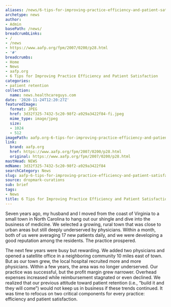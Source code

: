 ```yaml
---
aliases: /news/6-tips-for-improving-practice-efficiency-and-patient-satisfaction
archetype: news
author:
- Admin
basePath: /news/
breadcrumbLinks:
- /
- /news
- https://www.aafp.org/fpm/2007/0200/p28.html
- '#'
breadcrumbs:
- Home
- News
- aafp.org
- 6 Tips for Improving Practice Efficiency and Patient Satisfaction
categories:
- patient retention
collection:
  name: news.healthcareguys.com
date: '2020-11-24T12:20:27Z'
featuredImage:
  format: JPEG
  href: 3d32f325-7432-5c20-98f2-a929a3422f84-fi.jpeg
  mime_type: image/jpeg
  size:
  - 1024
  - 512
imagePath: aafp.org-6-tips-for-improving-practice-efficiency-and-patient-satisfaction
link:
  brand: aafp.org
  href: https://www.aafp.org/fpm/2007/0200/p28.html
  original: https://www.aafp.org/fpm/2007/0200/p28.html
mastHead: NEWS
mdName: 3d32f325-7432-5c20-98f2-a929a3422f84
searchCategory: News
slug: aafp-6-tips-for-improving-practice-efficiency-and-patient-satisfaction
source: dropmark-curations
sub: brief
tags:
- News
title: 6 Tips for Improving Practice Efficiency and Patient Satisfaction
---
```


Seven years ago, my husband and I moved from the coast of Virginia to a small town in North Carolina to hang out our shingle and dive into the business of medicine. We selected a growing, rural town that was close to urban areas but still deeply underserved by physicians. Within a month, both of us were averaging 17 new patients daily, and we were developing a good reputation among the residents. The practice prospered.

The next few years were busy but rewarding. We added two physicians and opened a satellite office in a neighboring community 10 miles east of town. But as our town grew, the local hospital recruited more and more physicians. Within a few years, the area was no longer underserved. Our practice was successful, but the profit margin grew narrower. Overhead expenses increased while reimbursement stagnated or even declined. We realized that our previous attitude toward patient retention (i.e., “build it and they will come”) would not keep us in business if these trends continued. It was time to refocus on two critical components for every practice: efficiency and patient satisfaction.